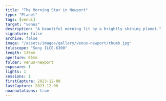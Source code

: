 ```yaml
---
title: "The Morning Star in Newport"
type: "Planet"
tags: [venus]
target: "venus"
description: "A beautiful morning lit by a brightly shining planet."
signature: false
archive: false
image: "/assets/images/gallery/venus-newport/thumb.jpg"
telescope: "Sony ILCE-6300"
length: 135mm
aperture: 65mm
folder: venus-newport
exposure: 1
lights: 1
sessions: 1
firstCapture: 2023-12-08
lastCapture: 2023-12-08
noannotations: true
---
```

